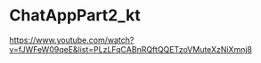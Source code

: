 # ChatAppPart2_kt
 https://www.youtube.com/watch?v=fJWFeW09qeE&list=PLzLFqCABnRQftQQETzoVMuteXzNiXmnj8

